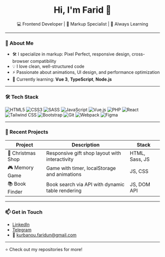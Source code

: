 <h1 align="center">Hi, I'm Farid 👋</h1>

<p align="center">
  💻 Frontend Developer | 🔧 Markup Specialist | 🎯 Always Learning
</p>

---

### 🚀 About Me

- 🛠️ I specialize in markup: Pixel Perfect, responsive design, cross-browser compatibility  
- 💡 I love clean, well-structured code  
- ⚡ Passionate about animations, UI design, and performance optimization  
- 🧠 Currently learning: **Vue 3**, **TypeScript**, **Node.js**

---

### 🛠️ Tech Stack

![HTML5](https://img.shields.io/badge/-HTML5-E34F26?style=flat&logo=html5&logoColor=white)
![CSS3](https://img.shields.io/badge/-CSS3-1572B6?style=flat&logo=css3&logoColor=white)
![SASS](https://img.shields.io/badge/-SASS-CC6699?style=flat&logo=sass&logoColor=white)
![JavaScript](https://img.shields.io/badge/-JavaScript-F7DF1E?style=flat&logo=javascript&logoColor=black)
![Vue.js](https://img.shields.io/badge/-Vue.js-4FC08D?style=flat&logo=vue.js&logoColor=white)
![PHP](https://img.shields.io/badge/-PHP-777BB4?style=flat&logo=php&logoColor=white)
![React](https://img.shields.io/badge/-React-61DAFB?style=flat&logo=react&logoColor=black)
![Tailwind CSS](https://img.shields.io/badge/-Tailwind%20CSS-06B6D4?style=flat&logo=tailwindcss&logoColor=white)
![Bootstrap](https://img.shields.io/badge/-Bootstrap-563D7C?style=flat&logo=bootstrap&logoColor=white)
![Git](https://img.shields.io/badge/-Git-F05032?style=flat&logo=git&logoColor=white)
![Webpack](https://img.shields.io/badge/-Webpack-8DD6F9?style=flat&logo=webpack&logoColor=black)
![Figma](https://img.shields.io/badge/-Figma-333333?style=flat&logo=figma)

---

### 📌 Recent Projects

| Project | Description | Stack |
|--------|-------------|-------|
| 🎄 Christmas Shop | Responsive gift shop layout with interactivity | HTML, Sass, JS |
| 🎮 Memory Game | Game with timer, localStorage and animations | JS, CSS |
| 📚 Book Finder | Book search via API with dynamic table rendering | JS, DOM API |

---

### 📫 Get in Touch

- [LinkedIn](https://www.linkedin.com/in/kurbanou-farid/)
- [Telegram](https://t.me/Frontend_Freak)
- 📧 kurbanou.faridun@gmail.com

---

⭐ Check out my repositories for more!
